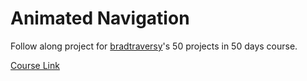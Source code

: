 # Animated Navigation

Follow along project for [bradtraversy](https://github.com/bradtraversy)'s 50 projects in 50 days course.

[Course Link](https://www.udemy.com/course/50-projects-50-days)
